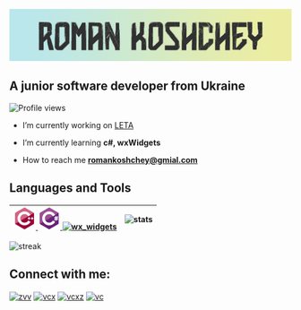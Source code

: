 ![Header](assets/header.png)

## A junior software developer from Ukraine

![Profile views](https://komarev.com/ghpvc/?username=koshcher&label=Profile%20views&color=0e75b6&style=flat)

- I’m currently working on [LETA](https://github.com/Koshcher/LETA)

- I’m currently learning **c#, wxWidgets**

-  How to reach me **romankoshchey@gmial.com**

## Languages and Tools
| <a href="https://www.w3schools.com/cpp/" target="_blank" rel="noreferrer"> <img src="https://raw.githubusercontent.com/devicons/devicon/master/icons/cplusplus/cplusplus-original.svg" alt="cplusplus" width="40" height="40"/> </a> <a href="https://www.w3schools.com/cs/" target="_blank" rel="noreferrer"> <img src="https://raw.githubusercontent.com/devicons/devicon/master/icons/csharp/csharp-original.svg" alt="csharp" width="40" height="40"/> </a> <a href="https://www.wxwidgets.org/" target="_blank" rel="noreferrer"> <img src="https://upload.wikimedia.org/wikipedia/commons/b/bb/WxWidgets.svg" alt="wx_widgets" width="40" height="40"/> </a> | ![stats](https://github-readme-stats.vercel.app/api/top-langs?username=koshcher&show_icons=true&locale=en&layout=compact&theme=dracula) |
| :---:          |        :---: |


![streak](https://github-readme-streak-stats.herokuapp.com/?user=koshcher&theme=dracula)

## Connect with me:
<a href="https://www.linkedin.com/in/roman-koshchey-0a7a03223/" target="blank"><img align="center" src="https://raw.githubusercontent.com/rahuldkjain/github-profile-readme-generator/master/src/images/icons/Social/linked-in-alt.svg" alt="zvv" height="30" width="40" /></a>
<a href="https://www.instagram.com/koshchey_sw/" target="blank"><img align="center" src="https://raw.githubusercontent.com/rahuldkjain/github-profile-readme-generator/master/src/images/icons/Social/instagram.svg" alt="vcx" height="30" width="40" /></a>
<a href="https://www.youtube.com/channel/UC76gVI16vbdC1Bwa87bECyw" target="blank"><img align="center" src="https://raw.githubusercontent.com/rahuldkjain/github-profile-readme-generator/master/src/images/icons/Social/youtube.svg" alt="vcxz" height="30" width="40" /></a>
<a href="https://discord.com/users/Koshcher#7607" target="blank"><img align="center" src="https://raw.githubusercontent.com/rahuldkjain/github-profile-readme-generator/master/src/images/icons/Social/discord.svg" alt="vc" height="30" width="40" /></a>  